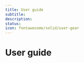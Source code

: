 ```yaml
---
title: User guide
subtitle: 
description: 
status: 
icon: fontawesome/solid/user-gear
---
```


<!-- LICENSE INFORMATION
Copyright (C) 2025 ATARI Research Lab
Permission is granted to copy, distribute and/or modify this document
under the terms of the GNU Free Documentation License, Version 1.3
or any later version published by the Free Software Foundation;
with no Invariant Sections, no Front-Cover Texts, and no Back-Cover Texts.
A copy of the license is included in the section entitled "GNU
Free Documentation License". 
-->

# User guide